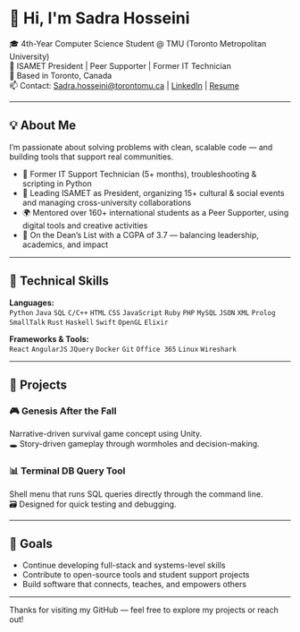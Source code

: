 # 👋 Hi, I'm Sadra Hosseini

🎓 4th-Year Computer Science Student @ TMU (Toronto Metropolitan University)  
💼 ISAMET President | Peer Supporter | Former IT Technician  
📍 Based in Toronto, Canada  
📫 Contact: Sadra.hosseini@torontomu.ca | [LinkedIn](https://www.linkedin.com/in/sadrahs/) | [Resume](#)

---

## 💡 About Me

I’m passionate about solving problems with clean, scalable code — and building tools that support real communities.

- 🔧 Former IT Support Technician (5+ months), troubleshooting & scripting in Python
- 🎯 Leading ISAMET as President, organizing 15+ cultural & social events and managing cross-university collaborations
- 🌍 Mentored over 160+ international students as a Peer Supporter, using digital tools and creative activities
- 🧠 On the Dean’s List with a CGPA of 3.7 — balancing leadership, academics, and impact

---

## 🧰 Technical Skills

**Languages:**  
`Python` `Java` `SQL` `C/C++` `HTML` `CSS` `JavaScript` `Ruby` `PHP` `MySQL` `JSON` `XML` `Prolog` `SmallTalk` `Rust` `Haskell` `Swift` `OpenGL` `Elixir`

**Frameworks & Tools:**  
`React` `AngularJS` `JQuery` `Docker` `Git` `Office 365` `Linux` `Wireshark`  

---

## 🚀 Projects

### 🎮 Genesis After the Fall  
Narrative-driven survival game concept using Unity.  
🕳️ Story-driven gameplay through wormholes and decision-making.

### 📊 Terminal DB Query Tool  
Shell menu that runs SQL queries directly through the command line.  
🗃️ Designed for quick testing and debugging.

---

## 📌 Goals

- Continue developing full-stack and systems-level skills  
- Contribute to open-source tools and student support projects  
- Build software that connects, teaches, and empowers others

---

Thanks for visiting my GitHub — feel free to explore my projects or reach out!
